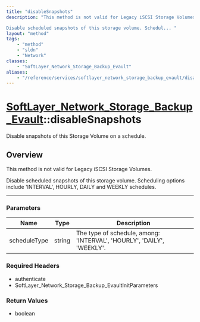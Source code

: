 ```yaml
---
title: "disableSnapshots"
description: "This method is not valid for Legacy iSCSI Storage Volumes. 

Disable scheduled snapshots of this storage volume. Schedul... "
layout: "method"
tags:
    - "method"
    - "sldn"
    - "Network"
classes:
    - "SoftLayer_Network_Storage_Backup_Evault"
aliases:
    - "/reference/services/softlayer_network_storage_backup_evault/disableSnapshots"
---
```

# [SoftLayer_Network_Storage_Backup_Evault](/reference/services/SoftLayer_Network_Storage_Backup_Evault)::disableSnapshots


Disable snapshots of this Storage Volume on a schedule.


## Overview 
This method is not valid for Legacy iSCSI Storage Volumes. 

Disable scheduled snapshots of this storage volume. Scheduling options include 'INTERVAL', HOURLY, DAILY and WEEKLY schedules. 

-----

### Parameters 
|Name | Type | Description |
| --- | --- | --- |
|scheduleType| string| The type of schedule, among: 'INTERVAL', 'HOURLY', 'DAILY', 'WEEKLY'.|


### Required Headers
* authenticate
* SoftLayer_Network_Storage_Backup_EvaultInitParameters


### Return Values
* boolean




